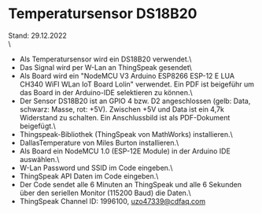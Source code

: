 # Temperatursensor DS18B20

Stand: 29.12.2022\
\
 *  Als Temperatursensor wird ein DS18B20 verwendet.\
 *  Das Signal wird per W-Lan an ThingSpeak gesendet\
 *  Als Board wird ein "NodeMCU V3 Arduino ESP8266 ESP-12 E LUA CH340 WiFI WLan IoT Board Lolin" verwendet. Ein PDF ist beigeführ um das Board in der Arduino-IDE selektieren zu können.\
 *  Der Sensor DS18B20 ist an GPIO 4 bzw. D2 angeschlossen (gelb: Data, schwarz: Masse, rot: +5V). Zwischen +5V und Data ist ein 4,7k Widerstand zu schalten. Ein Anschlussbild ist als PDF-Dokument beigefügt.\
 *  Thingspeak-Bibliothek (ThingSpeak von MathWorks) installieren.\
 *  DallasTemperature von Miles Burton installieren.\
 *  Als Board ein NodeMCU 1.0 (ESP-12E Module) in der Arduino IDE auswählen.\
 *  W-Lan Password und SSID im Code eingeben.\
 *  ThingSpeak API Daten im Code eingeben.\
 *  Der Code sendet alle 6 Minuten an ThingSpeak und alle 6 Sekunden über den seriellen Monitor (115200 Baud) die Daten.\
 *  ThingSpeak Channel ID: 1996100, uzo47339@cdfaq.com
